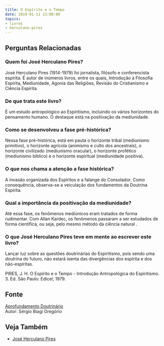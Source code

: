 ```yaml
---
title: O Espírito e o Tempo
date: 2019-01-11 13:00:00
topics: 
- livros
- herculano-pires
---
```


## Perguntas Relacionadas

### Quem foi José Herculano Pires?
José Herculano Pires (1914-1979) foi jornalista, filósofo e
conferencista espírita. É autor de inúmeros livros, entre os quais,
Introdução à Filosofia Espírita, Mediunidade, Agonia das Religiões,
Revisão do Cristianismo e Ciência Espírita.

### De que trata este livro?
É um estudo antropológico ao Espiritismo, incluindo os vários horizontes
do pensamento humano. O destaque está na positivação da mediunidade.

### Como se desenvolveu a fase pré-histórica?
Nessa fase pré-histórica, está em pauta o horizonte tribal (mediunismo
primitivo), o horizonte agrícola (animismo e culto dos ancestrais), o
horizonte civilizado (mediunismo oracular), o horizonte profético
(mediunismo bíblico) e o horizonte espiritual (mediunidade positiva).
### O que nos chama a atenção a fase histórica?
A invasão organizada dos Espíritos e a falange do Consolador. Como
consequência, observa-se a veiculação dos fundamentos da Doutrina
Espírita.

### Qual a importância da positivação da mediunidade?
Até essa fase, os fenômenos mediúnicos eram tratados de forma
rudimentar. Com Allan Kardec, os fenômenos passaram a ser estudados de
forma científica, ou seja, pelo mesmo método da ciência natural .

### O que José Herculano Pires teve em mente ao escrever este livro?
Lançar luz sobre as questões doutrinárias do Espiritismo, pois sendo uma
doutrina do futuro, não estará isenta das divergências dos espírita e
dos não-espíritas.

PIRES, J. H. O Espírito e o Tempo - Introdução Antropológica do
Espiritismo. 3. Ed. São Paulo: Edicel, 1979.


## Fonte
[Aprofundamento Doutrinário](https://sites.google.com/view/aprofundamentodoutrinario/espírito-e-tempo-o-livro)  
Autor: Sérgio Biagi Gregório

## Veja Também
* [José Herculano Pires](/bio/herculano-pires)


